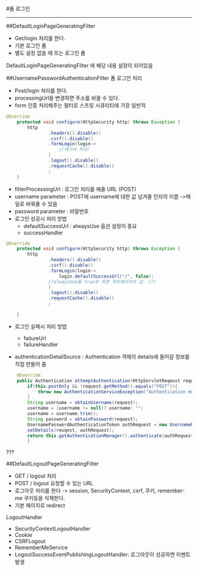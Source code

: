 #폼 로그인

---

##DefaultLoginPageGeneratingFilter
- Get/login 처리를 한다.
- 기본 로그인 폼
- 별도 설정 없을 때 뜨는 로그인 폼

DefaultLoginPageGeneratingFilter 에 해당 내용 설정이 되어있음

##UsernamePasswordAuthenticationFilter
폼 로그인 처리
- Post/login 처리를 한다.
- processingUrl을 변경하면 주소를 바꿀 수 있다.
- form 인증 처리해주는 필터로 스프링 시큐리티에 가장 일반적

```java
@Override
    protected void configure(HttpSecurity http) throws Exception {
        http
                .headers().disable()
                .csrf().disable()
                .formLogin(login->
                    //여기서 처리!
                )
                .logout().disable()
                .requestCache().disable()
                ;
    }
```


- filterProcessingUrl : 로그인 처리를 해줄 URL (POST)
- username parameter : POST에 username에 대한 값 넘겨줄 인자의 이름 ->메일로 바꿔줄 수 있음
- password parameter : 비밀번호
- 로그인 성공시 처리 방법
    - defaultSuccessUrl : alwaysUse 옵션 설정이 중요
    - successHandler
```java
@Override
    protected void configure(HttpSecurity http) throws Exception {
        http
                .headers().disable()
                .csrf().disable()
                .formLogin(login->
                    login.defaultSuccessUrl("/", false);
                //alwaysUse를 true로 하면 루트페이지로 감. (?)
                )
                .logout().disable()
                .requestCache().disable()
                ;

    }
```
- 로그인 실패시 처리 방법
    - failureUrl
    - failureHandler
    
- authenticationDetailSource : Authentication 객체의 details에 들어갈 정보를 직접 만들어 줌
```java
    @Override
    public Authentication attemptAuthentication(HttpServletReqeust request, HttpServletResponse response) throws AuthenticationException{
        if(this.postOnly && !request.getMethod().equals("POST")){
            throw new AuthenticationServiceException("Authentication method not supported")
        }
        String username = obtainUsername(request);
        username = (username != null)? username: "";
        username = username.trim();
        String password = obtainPassword(request);
        UsernamePasswordAuthenticationToken authRequest = new UsernamePasswordAuthenticationToken(username, password);
        setDetails(reuqest, authRequest);
        return this.getAuthenticationManager().authenticate(authRequest);
        }
```
???

##DefaultLogoutPageGeneratingFilter
- GET / logout 처리
- POST / logout 요청할 수 있는 URL
- 로그아웃 처리를 한다
-> session, SecurityContext, csrf, 쿠키, remember-me 쿠키등을 삭제한다.
- 기본 페이지로 redirect

LogoutHandler
- SecurityContextLogoutHandler
- Cookie
- CSRFLogout
- RememberMeService
- LogoutSuccessEventPublishingLogoutHandler: 로그아웃이 성공하면 이벤트 발생